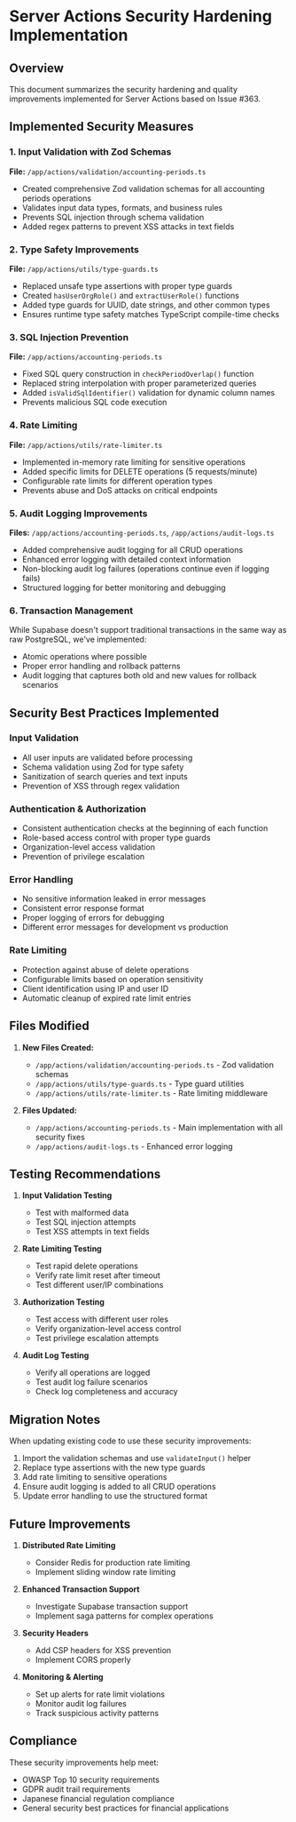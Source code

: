 # Server Actions Security Hardening Implementation

## Overview

This document summarizes the security hardening and quality improvements implemented for Server Actions based on Issue #363.

## Implemented Security Measures

### 1. Input Validation with Zod Schemas

**File:** `/app/actions/validation/accounting-periods.ts`

- Created comprehensive Zod validation schemas for all accounting periods operations
- Validates input data types, formats, and business rules
- Prevents SQL injection through schema validation
- Added regex patterns to prevent XSS attacks in text fields

### 2. Type Safety Improvements

**File:** `/app/actions/utils/type-guards.ts`

- Replaced unsafe type assertions with proper type guards
- Created `hasUserOrgRole()` and `extractUserRole()` functions
- Added type guards for UUID, date strings, and other common types
- Ensures runtime type safety matches TypeScript compile-time checks

### 3. SQL Injection Prevention

**File:** `/app/actions/accounting-periods.ts`

- Fixed SQL query construction in `checkPeriodOverlap()` function
- Replaced string interpolation with proper parameterized queries
- Added `isValidSqlIdentifier()` validation for dynamic column names
- Prevents malicious SQL code execution

### 4. Rate Limiting

**File:** `/app/actions/utils/rate-limiter.ts`

- Implemented in-memory rate limiting for sensitive operations
- Added specific limits for DELETE operations (5 requests/minute)
- Configurable rate limits for different operation types
- Prevents abuse and DoS attacks on critical endpoints

### 5. Audit Logging Improvements

**Files:** `/app/actions/accounting-periods.ts`, `/app/actions/audit-logs.ts`

- Added comprehensive audit logging for all CRUD operations
- Enhanced error logging with detailed context information
- Non-blocking audit log failures (operations continue even if logging fails)
- Structured logging for better monitoring and debugging

### 6. Transaction Management

While Supabase doesn't support traditional transactions in the same way as raw PostgreSQL, we've implemented:

- Atomic operations where possible
- Proper error handling and rollback patterns
- Audit logging that captures both old and new values for rollback scenarios

## Security Best Practices Implemented

### Input Validation

- All user inputs are validated before processing
- Schema validation using Zod for type safety
- Sanitization of search queries and text inputs
- Prevention of XSS through regex validation

### Authentication & Authorization

- Consistent authentication checks at the beginning of each function
- Role-based access control with proper type guards
- Organization-level access validation
- Prevention of privilege escalation

### Error Handling

- No sensitive information leaked in error messages
- Consistent error response format
- Proper logging of errors for debugging
- Different error messages for development vs production

### Rate Limiting

- Protection against abuse of delete operations
- Configurable limits based on operation sensitivity
- Client identification using IP and user ID
- Automatic cleanup of expired rate limit entries

## Files Modified

1. **New Files Created:**
   - `/app/actions/validation/accounting-periods.ts` - Zod validation schemas
   - `/app/actions/utils/type-guards.ts` - Type guard utilities
   - `/app/actions/utils/rate-limiter.ts` - Rate limiting middleware

2. **Files Updated:**
   - `/app/actions/accounting-periods.ts` - Main implementation with all security fixes
   - `/app/actions/audit-logs.ts` - Enhanced error logging

## Testing Recommendations

1. **Input Validation Testing**
   - Test with malformed data
   - Test SQL injection attempts
   - Test XSS attempts in text fields

2. **Rate Limiting Testing**
   - Test rapid delete operations
   - Verify rate limit reset after timeout
   - Test different user/IP combinations

3. **Authorization Testing**
   - Test access with different user roles
   - Verify organization-level access control
   - Test privilege escalation attempts

4. **Audit Log Testing**
   - Verify all operations are logged
   - Test audit log failure scenarios
   - Check log completeness and accuracy

## Migration Notes

When updating existing code to use these security improvements:

1. Import the validation schemas and use `validateInput()` helper
2. Replace type assertions with the new type guards
3. Add rate limiting to sensitive operations
4. Ensure audit logging is added to all CRUD operations
5. Update error handling to use the structured format

## Future Improvements

1. **Distributed Rate Limiting**
   - Consider Redis for production rate limiting
   - Implement sliding window rate limiting

2. **Enhanced Transaction Support**
   - Investigate Supabase transaction support
   - Implement saga patterns for complex operations

3. **Security Headers**
   - Add CSP headers for XSS prevention
   - Implement CORS properly

4. **Monitoring & Alerting**
   - Set up alerts for rate limit violations
   - Monitor audit log failures
   - Track suspicious activity patterns

## Compliance

These security improvements help meet:

- OWASP Top 10 security requirements
- GDPR audit trail requirements
- Japanese financial regulation compliance
- General security best practices for financial applications
